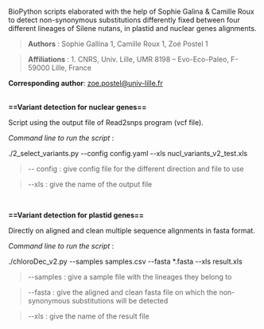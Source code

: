 BioPython scripts elaborated with the help of Sophie Galina &amp; Camille Roux to detect non-synonymous substitutions differently fixed between four different lineages of Silene nutans, in plastid and nuclear genes alignments. 

>**Authors** : Sophie Gallina 1, Camille Roux 1, Zoé Postel 1

>**Affiliations** :
    1. CNRS, Univ. Lille, UMR 8198 – Evo-Eco-Paleo, F-59000 Lille, France

**Corresponding author**: zoe.postel@univ-lille.fr<br />
&nbsp;
&nbsp;


**==Variant detection for nuclear genes==**

Script using the output file of Read2snps program (vcf file). 

_Command line to run the script_ : 

./2_select_variants.py --config config.yaml --xls nucl_variants_v2_test.xls

>-- config : give config file for the different direction and file to use

>--xls : give the name of the output file

&nbsp;
&nbsp;


**==Variant detection for plastid genes==**

Directly on aligned and clean multiple sequence alignments in fasta format. 

_Command line to run the script_ : 

./chloroDec_v2.py --samples samples.csv --fasta *.fasta --xls result.xls

>--samples : give a sample file with the lineages they belong to

>--fasta : give the aligned and clean fasta file on which the non-synonymous substitutions will be detected

>--xls : give the name of the result file
